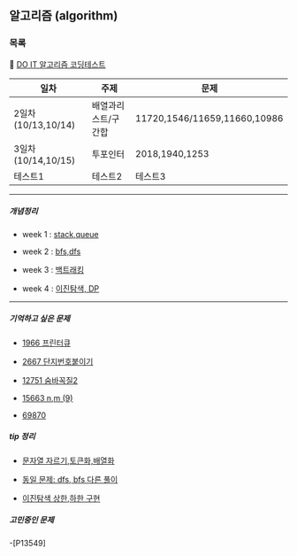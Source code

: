 ## 알고리즘 (algorithm)
### 목록

💭 [DO IT 알고리즘 코딩테스트](https://github.com/doitcodingtest/java)

| 일차               | 주제         | 문제                           |
|------------------|------------|------------------------------|
| 2일차(10/13,10/14) | 배열과리스트/구간합 | 11720,1546/11659,11660,10986 |
| 3일차(10/14,10/15) | 투포인터       | 2018,1940,1253               |
| 테스트1             | 테스트2       | 테스트3                         |

---

##### 개념정리

- week 1 : [stack,queue](https://github.com/Hyeri1ee/algorithm-8.19-/blob/master/src/week1/day1/stack%2Cqueue.md)

- week 2 : [bfs,dfs](https://github.com/Hyeri1ee/algorithm-8.19-/blob/master/src/week2/day1/bfs%2Cdfs.md)

- week 3 : [백트래킹](https://clear-wax-441.notion.site/3-1bcf0f2952714576b7c85345789320fd)

- week 4 : [이진탐색, DP](https://github.com/Hyeri1ee/algorithm-8.19-/blob/master/src/week4/day1/DP_binary.md)

----
##### 기억하고 싶은 문제

- [1966 프린터큐](https://github.com/Hyeri1ee/algorithm-8.19-/blob/master/src/week1/day5/%EB%B0%9C%ED%91%9C.md)

- [2667 단지번호붙이기](https://github.com/Hyeri1ee/algorithm-8.19-/blob/master/src/week2/day2/P2667.md)

- [12751 숨바꼭질2](https://github.com/Hyeri1ee/algorithm-8.19-/blob/master/src/week2/day5/P1697.md)

- [15663 n,m (9)](https://github.com/Hyeri1ee/algorithm-8.19-/blob/master/src/week3/day2/P15663.md)

- [69870]()
##### tip 정리

- [문자열 자르기,토큰화,배열화](https://github.com/Hyeri1ee/algorithm-8.19-/blob/master/src/week1/day6/P9093.md)

- [동일 문제: dfs, bfs 다른 풀이](https://github.com/Hyeri1ee/algorithm-8.19-/blob/master/src/week2/day4/P1012.md)

- [이진탐색 상한,하한 구현](https://github.com/Hyeri1ee/algorithm-8.19-/blob/master/src/week4/day1/Re_BinarySearch.java)

##### 고민중인 문제

-[P13549]